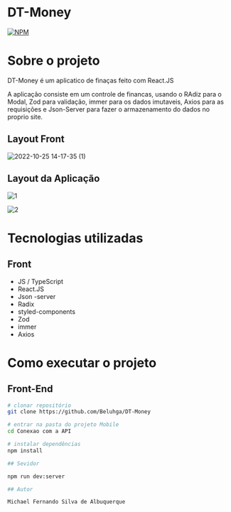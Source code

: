 # DT-Money

[![NPM](https://img.shields.io/npm/l/react)](hhttps://github.com/Beluhga/AppTest-paraEstudo/blob/main/LICENSE) 

# Sobre o projeto

DT-Money é um aplicatico de finaças feito com React.JS

A aplicação consiste em um controle de financas, usando o RAdiz para o Modal, Zod para validação, immer para os dados imutaveis, Axios para as requisições e Json-Server para fazer o armazenamento do dados no proprio site.

## Layout Front
![2022-10-25 14-17-35 (1)](https://user-images.githubusercontent.com/82901722/197840646-63e9d6d9-cb56-4f7b-b515-4d1f43c0199a.gif)

## Layout da Aplicação

![1](https://user-images.githubusercontent.com/82901722/197841967-96f09971-c66d-433b-9eb5-f0be95beb4c4.png)

![2](https://user-images.githubusercontent.com/82901722/197841985-36486f40-cccf-4f73-aed6-38b4be6c37f9.png)


# Tecnologias utilizadas
## Front
- JS / TypeScript
- React.JS
- Json -server
- Radix
- styled-components
- Zod
- immer
- Axios


# Como executar o projeto

## Front-End

```bash
# clonar repositório
git clone https://github.com/Beluhga/DT-Money

# entrar na pasta do projeto Mobile
cd Conexao com a API

# instalar dependências
npm install

## Sevidor

npm run dev:server

## Autor

Michael Fernando Silva de Albuquerque
